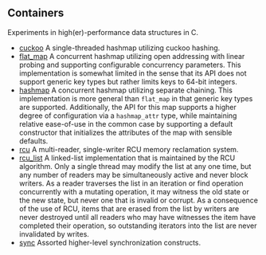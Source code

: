 ## Containers

Experiments in high(er)-performance data structures in C.

- [cuckoo](./cuckoo) A single-threaded hashmap utilizing cuckoo hashing.
- [flat_map](./flat-map) A concurrent hashmap utilizing open addressing with linear probing and supporting configurable concurrency parameters. This implementation is somewhat limited in the sense that its API does not support generic key types but rather limits keys to 64-bit integers.
- [hashmap](./hashmap) A concurrent hashmap utilizing separate chaining. This implementation is more general than `flat_map` in that generic key types are supported. Additionally, the API for this map supports a higher degree of configuration via a `hashmap_attr` type, while maintaining relative ease-of-use in the common case by supporting a default constructor that initializes the attributes of the map with sensible defaults. 
- [rcu](./rcu) A multi-reader, single-writer RCU memory reclamation system.
- [rcu_list](./rcu-list) A linked-list implementation that is maintained by the RCU algorithm. Only a single thread may modify the list at any one time, but any number of readers may be simultaneously active and never block writers. As a reader traverses the list in an iteration or find operation concurrently with a mutating operation, it may witness the old state or the new state, but never one that is invalid or corrupt. As a consequence of the use of RCU, items that are erased from the list by writers are never destroyed until all readers who may have witnesses the item have completed their operation, so outstanding iterators into the list are never invalidated by writes.
- [sync](./sync) Assorted higher-level synchronization constructs.